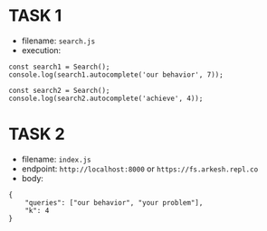 # TASK 1

- filename: `search.js`
- execution:
```
const search1 = Search();
console.log(search1.autocomplete('our behavior', 7));

const search2 = Search();
console.log(search2.autocomplete('achieve', 4));
```

# TASK 2

- filename: `index.js`
- endpoint: `http://localhost:8000` or `https://fs.arkesh.repl.co`
- body:
```
{
    "queries": ["our behavior", "your problem"],
    "k": 4
}
```